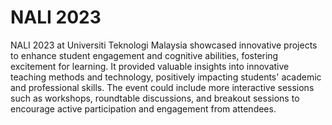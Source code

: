 # NALI 2023
NALI 2023 at Universiti Teknologi Malaysia showcased innovative projects to enhance student engagement and cognitive abilities, fostering excitement for learning. It provided valuable insights into innovative teaching methods and technology, positively impacting students' academic and professional skills. The event could include more interactive sessions such as workshops, roundtable discussions, and breakout sessions to encourage active participation and engagement from attendees.
